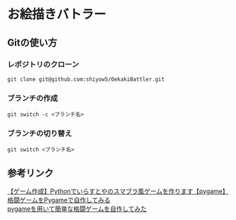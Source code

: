# お絵描きバトラー

## Gitの使い方
### レポジトリのクローン
`git clone git@github.com:shiyow5/OekakiBattler.git`  

### ブランチの作成
`git switch -c <ブランチ名>`  

### ブランチの切り替え
`git switch <ブランチ名>`  

## 参考リンク
[【ゲーム作成】Pythonでいらすとやのスマブラ風ゲームを作ります【pygame】](https://it-programming-beginner.com/2023/08/23/pygame-ssbu-01/)  
[格闘ゲームをPygameで自作してみる](https://note.com/kakunik/n/n899af1ce8bfd)  
[pygameを用いて簡単な格闘ゲームを自作してみた](https://qiita.com/kankitu_man/items/0c47e24aff11fee9022c)  
